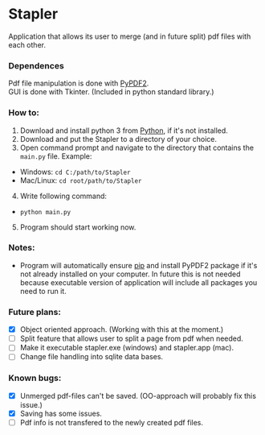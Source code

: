 # Stapler
Application that allows its user to merge (and in future split) pdf files with each other. <br/>

### Dependences
Pdf file manipulation is done with [PyPDF2](https://pypi.org/project/PyPDF2/). <br/>
GUI is done with Tkinter. (Included in python standard library.) <br/>

### How to:
1. Download and install python 3 from [Python](https://www.python.org/), if it's not installed. <br/>
2. Download and put the Stapler to a directory of your choice. <br/>
3. Open command prompt and navigate to the directory that contains the `main.py` file. Example: <br/>
  - Windows: `cd C:/path/to/Stapler`
  - Mac/Linux: `cd root/path/to/Stapler`
4. Write following command: <br/>
  - `python main.py`
5. Program should start working now. <br/>

### Notes:
- Program will automatically ensure [pip](https://pypi.org/project/pip/) and install PyPDF2 package if it's not already installed on your computer.
In future this is not needed because executable version of application will include all packages you need to run it.

### Future plans:
- [X] Object oriented approach. (Working with this at the moment.)
- [ ] Split feature that allows user to split a page from pdf when needed.
- [ ] Make it executable stapler.exe (windows) and stapler.app (mac).
- [ ] Change file handling into sqlite data bases.

### Known bugs:
- [X] Unmerged pdf-files can't be saved. (OO-approach will probably fix this issue.)
- [X] Saving has some issues.
- [ ] Pdf info is not transfered to the newly created pdf files.
